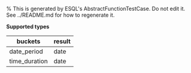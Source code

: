 % This is generated by ESQL's AbstractFunctionTestCase. Do not edit it. See ../README.md for how to regenerate it.

**Supported types**

| buckets | result |
| --- | --- |
| date_period | date |
| time_duration | date |


